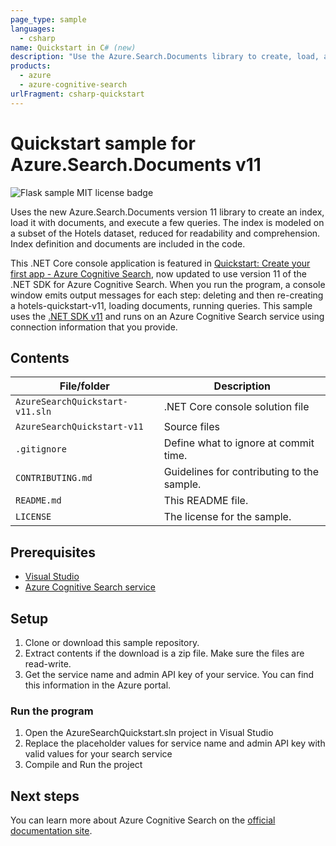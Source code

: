 ```yaml
---
page_type: sample
languages:
  - csharp
name: Quickstart in C# (new)
description: "Use the Azure.Search.Documents library to create, load, and query an Azure Cognitive Search index in a .NET Core console application."
products:
  - azure
  - azure-cognitive-search
urlFragment: csharp-quickstart
---
```


# Quickstart sample for Azure.Search.Documents v11

![Flask sample MIT license badge](https://img.shields.io/badge/license-MIT-green.svg)

Uses the new Azure.Search.Documents version 11 library to create an index, load it with documents, and execute a few queries. The index is modeled on a subset of the Hotels dataset, reduced for readability and comprehension. Index definition and documents are included in the code.

This .NET Core console application is featured in [Quickstart: Create your first app - Azure Cognitive Search](https://docs.microsoft.com/azure/search/tutorial-csharp-create-first-app), now updated to use version 11 of the .NET SDK for Azure Cognitive Search. When you run the program, a console window emits output messages for each step: deleting and then re-creating a hotels-quickstart-v11, loading documents, running queries. This sample uses the [.NET SDK v11](https://docs.microsoft.com/dotnet/api/?term=microsoft.azure.search) and runs on an Azure Cognitive Search service using connection information that you provide.

## Contents

| File/folder | Description |
|-------------|-------------|
| `AzureSearchQuickstart-v11.sln`       | .NET Core console solution file |
| `AzureSearchQuickstart-v11`       | Source files |
| `.gitignore` | Define what to ignore at commit time. |
| `CONTRIBUTING.md` | Guidelines for contributing to the sample. |
| `README.md` | This README file. |
| `LICENSE`   | The license for the sample. |

## Prerequisites

- [Visual Studio](https://visualstudio.microsoft.com/downloads/)
- [Azure Cognitive Search service](https://docs.microsoft.com/azure/search/search-create-service-portal)

## Setup

1. Clone or download this sample repository.
1. Extract contents if the download is a zip file. Make sure the files are read-write.
1. Get the service name and admin API key of your service. You can find this information in the Azure portal.

### Run the program

1. Open the AzureSearchQuickstart.sln project in Visual Studio
1. Replace the placeholder values for service name and admin API key with valid values for your search service
1. Compile and Run the project

## Next steps

You can learn more about Azure Cognitive Search on the [official documentation site](https://docs.microsoft.com/azure/search).